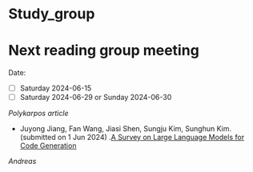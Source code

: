 # Study_group

# Next reading group meeting
Date:
- [ ] Saturday 2024-06-15
- [ ] Saturday 2024-06-29 or Sunday 2024-06-30 

_Polykarpos article_
- Juyong Jiang, Fan Wang, Jiasi Shen, Sungju Kim, Sunghun Kim. (submitted on 1 Jun 2024) .[A Survey on Large Language Models for Code Generation](https://arxiv.org/pdf/2406.00515)

_Andreas_
